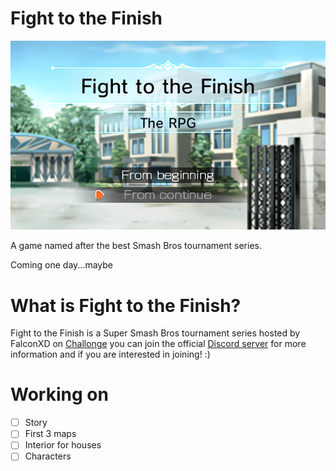 # Fight to the Finish
![alt text](https://github.com/CodyMKW/Fight-to-the-Finish/blob/master/screenshots/title-screen.png?raw=true)

A game named after the best Smash Bros tournament series.

Coming one day...maybe

# What is Fight to the Finish?
Fight to the Finish is a Super Smash Bros tournament series hosted by FalconXD on [Challonge](http://challonge.com/users/falconxd1) you can join the official [Discord server](https://discord.gg/ETGze73) for more information and if you are interested in joining! :)

# Working on
- [ ] Story
- [ ] First 3 maps
- [ ] Interior for houses
- [ ] Characters
